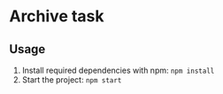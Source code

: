 # Archive task

## Usage

1. Install required dependencies with npm: `npm install`
1. Start the project: `npm start`

